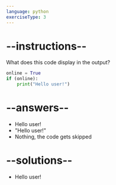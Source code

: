 ```yaml
---
language: python
exerciseType: 3
---
```


# --instructions--

What does this code display in the output?
```python
online = True
if (online):
	print("Hello user!")
```

# --answers--

- Hello user!
- "Hello user!"
- Nothing, the code gets skipped

# --solutions--

- Hello user!
